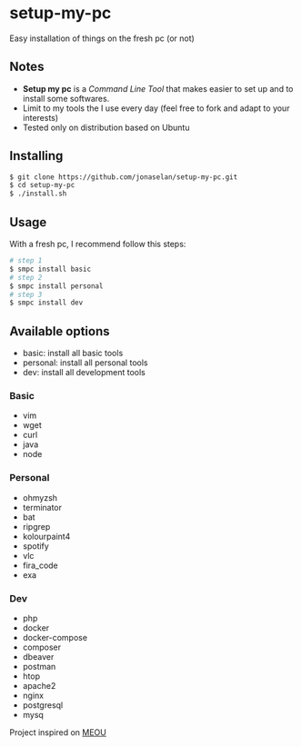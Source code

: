 # setup-my-pc
Easy installation of things on the fresh pc (or not)

## Notes
- **Setup my pc** is a _Command Line Tool_ that makes easier to set up and to install some softwares.
- Limit to my tools the I use every day (feel free to fork and adapt to your interests)
- Tested only on distribution based on Ubuntu

## Installing

```bash
$ git clone https://github.com/jonaselan/setup-my-pc.git
$ cd setup-my-pc
$ ./install.sh
```

## Usage

With a fresh pc, I recommend follow this steps:

```bash
# step 1
$ smpc install basic
# step 2
$ smpc install personal
# step 3
$ smpc install dev
```

## Available options

- basic: install all basic tools
- personal: install all personal tools
- dev: install all development tools

### Basic

- vim
- wget
- curl
- java
- node

### Personal

- ohmyzsh
- terminator
- bat
- ripgrep
- kolourpaint4
- spotify
- vlc
- fira_code
- exa

### Dev

- php
- docker
- docker-compose
- composer
- dbeaver
- postman
- htop
- apache2
- nginx
- postgresql
- mysq

Project inspired on [MEOU](https://github.com/DavidCardoso/my-env-on-ubuntu)
